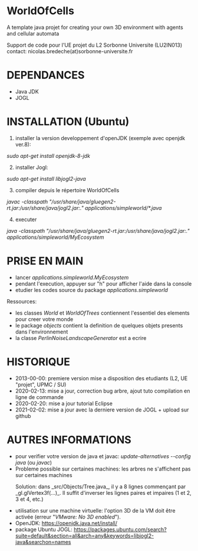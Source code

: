 # WorldOfCells

A template java projet for creating your own 3D environment with agents and cellular automata

Support de code pour l'UE projet du L2 Sorbonne Universite (LU2IN013)
contact: nicolas.bredeche(at)sorbonne-universite.fr

# DEPENDANCES

- Java JDK
- JOGL

# INSTALLATION (Ubuntu)

1. installer la version developpement d'openJDK (exemple avec openjdk ver.8): 

_sudo apt-get install openjdk-8-jdk_

2. installer Jogl: 

_sudo apt-get install libjogl2-java_

3. compiler depuis le répertoire WorldOfCells

_javac -classpath "/usr/share/java/gluegen2-rt.jar:/usr/share/java/jogl2.jar:." applications/simpleworld/*.java_

4. executer

_java -classpath "/usr/share/java/gluegen2-rt.jar:/usr/share/java/jogl2.jar:." applications/simpleworld/MyEcosystem_


# PRISE EN MAIN

- lancer _applications.simpleworld.MyEcosystem_
- pendant l'execution, appuyer sur "h" pour afficher l'aide dans la console
- etudier les codes source du package _applications.simpleworld_

Ressources:
- les classes _World_ et _WorldOfTrees_ contiennent l'essentiel des elements pour creer votre monde
- le package _objects_ contient la definition de quelques objets presents dans l'environnement
- la classe _PerlinNoiseLandscapeGenerator_ est a ecrire

# HISTORIQUE

- 2013-00-00: premiere version mise a disposition des etudiants (L2, UE "projet", UPMC / SU)
- 2020-02-13: mise a jour, correction bug arbre, ajout tuto compilation en ligne de commande
- 2020-02-20: mise a jour tutorial Eclipse
- 2021-02-02: mise a jour avec la derniere version de JOGL + upload sur github

# AUTRES INFORMATIONS

- pour verifier votre version de java et javac: _update-alternatives --config java_ (ou _javac_)
- Probleme possible sur certaines machines: les arbres ne s'affichent pas sur certaines machines
	<p>Solution: dans _src/Objects/Tree.java_, il y a 8 lignes commençant par _gl.glVertex3f(...)_. Il suffit d'inverser les lignes paires et impaires (1 et 2, 3 et 4, etc.)</p>
- utilisation sur une machine virtuelle: l'option 3D de la VM doit être activée (erreur "_VMware: No 3D enabled_").
- OpenJDK: https://openjdk.java.net/install/
- package Ubuntu JOGL: https://packages.ubuntu.com/search?suite=default&section=all&arch=any&keywords=libjogl2-java&searchon=names
